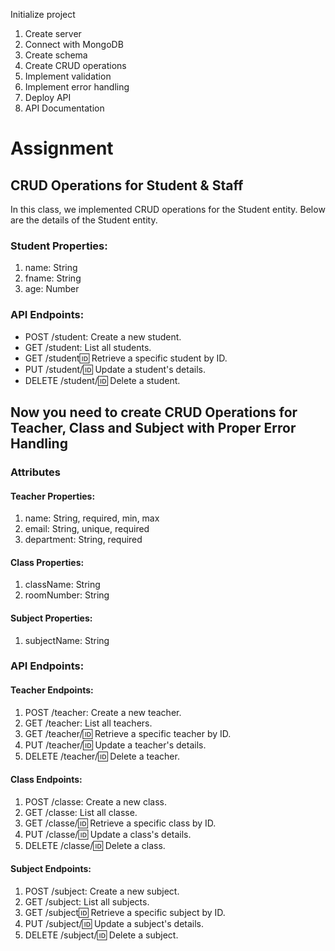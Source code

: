 Initialize project
1) Create server
2) Connect with MongoDB
3) Create schema
4) Create CRUD operations
5) Implement validation
6) Implement error handling
7) Deploy API
8) API Documentation











# Assignment

## CRUD Operations for Student & Staff

In this class, we implemented CRUD operations for the Student entity. Below are the details of the Student entity.

### Student Properties:
1. name: String
2. fname: String
3. age: Number

### API Endpoints:
- POST /student: Create a new student.
- GET /student: List all students.
- GET /student:id: Retrieve a specific student by ID.
- PUT /student/:id: Update a student's details.
- DELETE /student/:id: Delete a student.

## Now you need to create CRUD Operations for Teacher, Class and Subject with Proper Error Handling

### Attributes
#### Teacher Properties:
1. name: String, required, min, max
2. email: String, unique, required
3. department: String, required

#### Class Properties:
1. className: String
2. roomNumber: String

#### Subject Properties:
1. subjectName: String

### API Endpoints:

#### Teacher Endpoints:
1. POST /teacher: Create a new teacher.
2. GET /teacher: List all teachers.
3. GET /teacher/:id: Retrieve a specific teacher by ID.
4. PUT /teacher/:id: Update a teacher's details.
5. DELETE /teacher/:id: Delete a teacher.

#### Class Endpoints:
1. POST /classe: Create a new class.
2. GET /classe: List all classe.
3. GET /classe/:id: Retrieve a specific class by ID.
4. PUT /classe/:id: Update a class's details.
5. DELETE /classe/:id: Delete a class.

#### Subject Endpoints:
1. POST /subject: Create a new subject.
2. GET /subject: List all subjects.
3. GET /subject:id: Retrieve a specific subject by ID.
4. PUT /subject/:id: Update a subject's details.
5. DELETE /subject/:id: Delete a subject.



<!-- Separete private, collobarator, txt file, github URL, loom, link 5min -->
